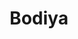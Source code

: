 ---
title: "Bodiya"
title_bn: "বদিয়া নদী"
description: "Bodiya river starts from Tukarkandi, Chiknakandi & Shitarampur and ends at the Kalni river."
---